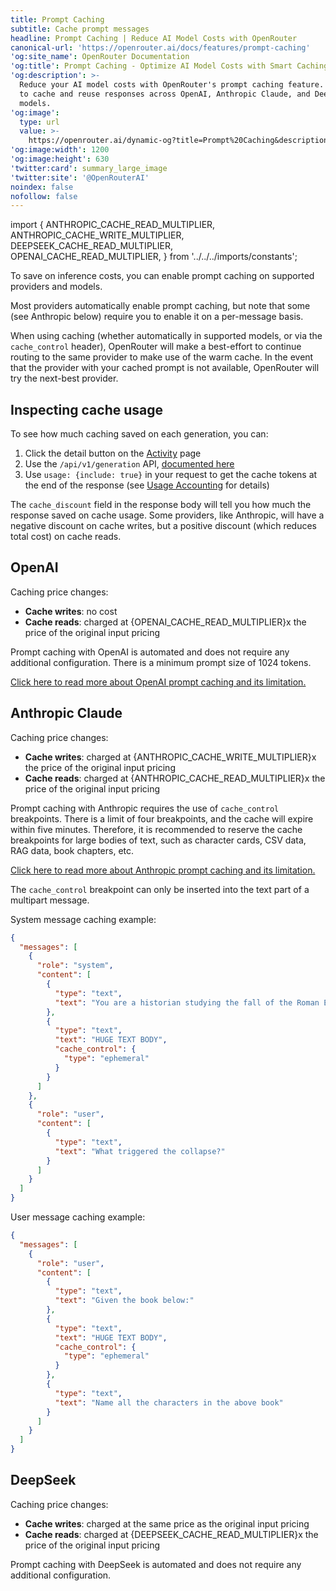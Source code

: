 ```yaml
---
title: Prompt Caching
subtitle: Cache prompt messages
headline: Prompt Caching | Reduce AI Model Costs with OpenRouter
canonical-url: 'https://openrouter.ai/docs/features/prompt-caching'
'og:site_name': OpenRouter Documentation
'og:title': Prompt Caching - Optimize AI Model Costs with Smart Caching
'og:description': >-
  Reduce your AI model costs with OpenRouter's prompt caching feature. Learn how
  to cache and reuse responses across OpenAI, Anthropic Claude, and DeepSeek
  models.
'og:image':
  type: url
  value: >-
    https://openrouter.ai/dynamic-og?title=Prompt%20Caching&description=Optimize%20AI%20model%20costs%20with%20OpenRouter
'og:image:width': 1200
'og:image:height': 630
'twitter:card': summary_large_image
'twitter:site': '@OpenRouterAI'
noindex: false
nofollow: false
---
```


import {
  ANTHROPIC_CACHE_READ_MULTIPLIER,
  ANTHROPIC_CACHE_WRITE_MULTIPLIER,
  DEEPSEEK_CACHE_READ_MULTIPLIER,
  OPENAI_CACHE_READ_MULTIPLIER,
} from '../../../imports/constants';

To save on inference costs, you can enable prompt caching on supported providers and models.

Most providers automatically enable prompt caching, but note that some (see Anthropic below) require you to enable it on a per-message basis.

When using caching (whether automatically in supported models, or via the `cache_control` header), OpenRouter will make a best-effort to continue routing to the same provider to make use of the warm cache. In the event that the provider with your cached prompt is not available, OpenRouter will try the next-best provider.

## Inspecting cache usage

To see how much caching saved on each generation, you can:

1. Click the detail button on the [Activity](/activity) page
2. Use the `/api/v1/generation` API, [documented here](/api-reference/overview#querying-cost-and-stats)
3. Use `usage: {include: true}` in your request to get the cache tokens at the end of the response (see [Usage Accounting](/use-cases/usage-accounting) for details)

The `cache_discount` field in the response body will tell you how much the response saved on cache usage. Some providers, like Anthropic, will have a negative discount on cache writes, but a positive discount (which reduces total cost) on cache reads.

## OpenAI

Caching price changes:

- **Cache writes**: no cost
- **Cache reads**: charged at {OPENAI_CACHE_READ_MULTIPLIER}x the price of the original input pricing

Prompt caching with OpenAI is automated and does not require any additional configuration. There is a minimum prompt size of 1024 tokens.

[Click here to read more about OpenAI prompt caching and its limitation.](https://openai.com/index/api-prompt-caching/)

## Anthropic Claude

Caching price changes:

- **Cache writes**: charged at {ANTHROPIC_CACHE_WRITE_MULTIPLIER}x the price of the original input pricing
- **Cache reads**: charged at {ANTHROPIC_CACHE_READ_MULTIPLIER}x the price of the original input pricing

Prompt caching with Anthropic requires the use of `cache_control` breakpoints. There is a limit of four breakpoints, and the cache will expire within five minutes. Therefore, it is recommended to reserve the cache breakpoints for large bodies of text, such as character cards, CSV data, RAG data, book chapters, etc.

[Click here to read more about Anthropic prompt caching and its limitation.](https://docs.anthropic.com/en/docs/build-with-claude/prompt-caching)

The `cache_control` breakpoint can only be inserted into the text part of a multipart message.

System message caching example:

```json
{
  "messages": [
    {
      "role": "system",
      "content": [
        {
          "type": "text",
          "text": "You are a historian studying the fall of the Roman Empire. You know the following book very well:"
        },
        {
          "type": "text",
          "text": "HUGE TEXT BODY",
          "cache_control": {
            "type": "ephemeral"
          }
        }
      ]
    },
    {
      "role": "user",
      "content": [
        {
          "type": "text",
          "text": "What triggered the collapse?"
        }
      ]
    }
  ]
}
```

User message caching example:

```json
{
  "messages": [
    {
      "role": "user",
      "content": [
        {
          "type": "text",
          "text": "Given the book below:"
        },
        {
          "type": "text",
          "text": "HUGE TEXT BODY",
          "cache_control": {
            "type": "ephemeral"
          }
        },
        {
          "type": "text",
          "text": "Name all the characters in the above book"
        }
      ]
    }
  ]
}
```

## DeepSeek

Caching price changes:

- **Cache writes**: charged at the same price as the original input pricing
- **Cache reads**: charged at {DEEPSEEK_CACHE_READ_MULTIPLIER}x the price of the original input pricing

Prompt caching with DeepSeek is automated and does not require any additional configuration.
